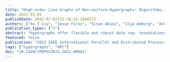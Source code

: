 ```yaml
---
title: "High-order Line Graphs of Non-uniform Hypergraphs: Algorithms, Applications, and Experimental Analysis"
date: 2022-01-01
publishDate: 2022-07-02T15:38:54.184827Z
authors: ["Xu T Liu", "Jesun Firoz", "Sinan Aksoy", "Ilya Amburg", "Andrew Lumsdaine", "Cliff Joslyn", "Assefaw H Gebremedhin", "Brenda Praggastis"]
publication_types: ["2"]
abstract: "Hypergraphs offer flexible and robust data rep- resentations for many applications, but methods that work directly on hypergraphs are not readily available and tend to be prohibitively expensive. Much of the current analysis of hypergraphs relies on first performing a graph expansion – either based on the nodes (clique expansion), or on the hyperedges (line graph) – and then running standard graph analytics on the resulting representative graph. However, this approach suffers from massive space complexity and high computational cost with increasing hypergraph size. Here, we present efficient, parallel algorithms to accelerate and reduce the memory footprint of higher-order graph expansions of hypergraphs. Our results focus on the hyperedge-based s-line graph expansion, but the methods we develop work for higher-order clique expansions as well. To the best of our knowledge, ours is the first framework to enable hypergraph spectral analysis of a large dataset on a single shared- memory machine. Our methods enable the analysis of datasets from many domains that previous graph-expansion-based models are unable to provide. The proposed s-line graph computation algorithms are orders of magnitude faster than state-of-the-art sparse general matrix-matrix multiplication methods, and obtain approximately 2 − 31 X speedup over a prior state-of-the-art heuristic-based algorithm for s-line graph computation."
featured: false
publication: "2022 IEEE International Parallel and Distributed Processing Symposium (IPDPS)"
tags: ["hypergraphs", "HPC"]
doi: "10.1109/IPDPS53621.2022.00081"
---
```


